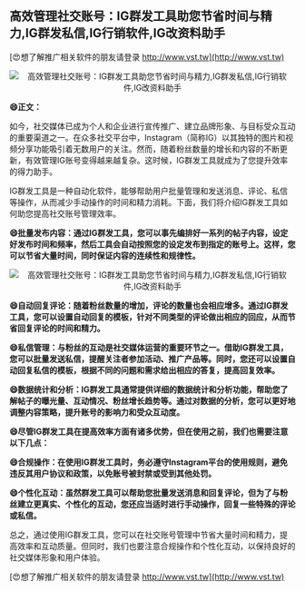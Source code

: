 ## **高效管理社交账号：IG群发工具助您节省时间与精力,IG群发私信,IG行销软件,IG改资料助手**

[😍想了解推广相关软件的朋友请登录 http://www.vst.tw](http://www.vst.tw)

 <center><img src="https://vst.tw/MP4/tuiguang/png/0.png" alt="高效管理社交账号：IG群发工具助您节省时间与精力,IG群发私信,IG行销软件,IG改资料助手"></center>

**😄正文：**

如今，社交媒体已成为个人和企业进行宣传推广、建立品牌形象、与目标受众互动的重要渠道之一。在众多社交平台中，Instagram（简称IG）以其独特的图片和视频分享功能吸引着无数用户的关注。然而，随着粉丝数量的增长和内容的不断更新，有效管理IG账号变得越来越复杂。这时候，IG群发工具就成为了您提升效率的得力助手。

IG群发工具是一种自动化软件，能够帮助用户批量管理和发送消息、评论、私信等操作，从而减少手动操作的时间和精力消耗。下面，我们将介绍IG群发工具如何助您提高社交账号管理效率。

**😄批量发布内容：通过IG群发工具，您可以事先编排好一系列的帖子内容，设定好发布时间和频率，然后工具会自动按照您的设定发布到指定的账号上。这样，您可以节省大量时间，同时保证内容的连续性和规律性。**

 <center><img src="https://vst.tw/MP4/tuiguang/png/2.png" alt="高效管理社交账号：IG群发工具助您节省时间与精力,IG群发私信,IG行销软件,IG改资料助手"></center>

**😄自动回复评论：随着粉丝数量的增加，评论的数量也会相应增多。通过IG群发工具，您可以设置自动回复的模板，针对不同类型的评论做出相应的回应，从而节省回复评论的时间和精力。**

**😄私信管理：与粉丝的互动是社交媒体运营的重要环节之一。借助IG群发工具，您可以批量发送私信，提醒关注者参加活动、推广产品等。同时，您还可以设置自动回复私信的模板，根据不同的问题和需求给出相应的答复，提高回复效率。**

**😄数据统计和分析：IG群发工具通常提供详细的数据统计和分析功能，帮助您了解帖子的曝光量、互动情况、粉丝增长趋势等。通过对数据的分析，您可以更好地调整内容策略，提升账号的影响力和受众互动度。**

**😄尽管IG群发工具在提高效率方面有诸多优势，但在使用之前，我们也需要注意以下几点：**

**😄合规操作：在使用IG群发工具时，务必遵守Instagram平台的使用规则，避免违反其用户协议和政策，以免账号被封禁或受到其他处罚。**

**😄个性化互动：虽然群发工具可以帮助您批量发送消息和回复评论，但为了与粉丝建立更真实、个性化的互动，您还应当适时进行手动操作，回复一些特殊的评论或私信。**

总之，通过使用IG群发工具，您可以在社交账号管理中节省大量时间和精力，提高效率和互动质量。但同时，我们也要注意合规操作和个性化互动，以保持良好的社交媒体形象和用户体验。

[😍想了解推广相关软件的朋友请登录 http://www.vst.tw](http://www.vst.tw)



